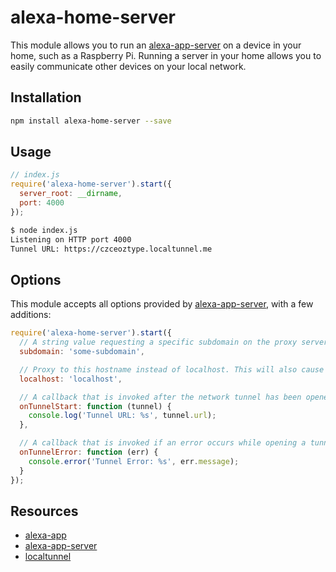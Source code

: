 # alexa-home-server

This module allows you to run an [alexa-app-server](server) on a device in your home, such as a Raspberry Pi. Running a server in your home allows you to easily communicate other devices on your local network.

## Installation

```sh
npm install alexa-home-server --save
```

## Usage

```javascript
// index.js
require('alexa-home-server').start({
  server_root: __dirname,
  port: 4000
});
```

```sh
$ node index.js
Listening on HTTP port 4000
Tunnel URL: https://czceoztype.localtunnel.me
```

## Options

This module accepts all options provided by [alexa-app-server](server), with a few additions:

```javascript
require('alexa-home-server').start({
  // A string value requesting a specific subdomain on the proxy server. Note: You may not actually receive this name depending on availablily.
  subdomain: 'some-subdomain',

  // Proxy to this hostname instead of localhost. This will also cause the Host header to be re-written to this value in proxied requests.
  localhost: 'localhost',

  // A callback that is invoked after the network tunnel has been opened
  onTunnelStart: function (tunnel) {
    console.log('Tunnel URL: %s', tunnel.url);
  },

  // A callback that is invoked if an error occurs while opening a tunnel
  onTunnelError: function (err) {
    console.error('Tunnel Error: %s', err.message);
  }
});
```

## Resources

+ [alexa-app](app)
+ [alexa-app-server](server)
+ [localtunnel](localtunnel)

[app]: https://github.com/matt-kruse/alexa-app
[server]: https://github.com/matt-kruse/alexa-app-server
[localtunnel]: https://github.com/localtunnel/localtunnel
